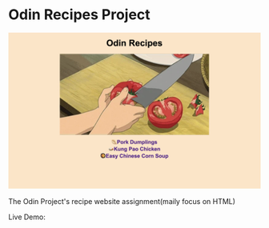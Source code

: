 # Odin Recipes Project

![Project's Pic](recipes.png)

<p>The Odin Project's recipe website assignment(maily focus on HTML)</p>
Live Demo:
